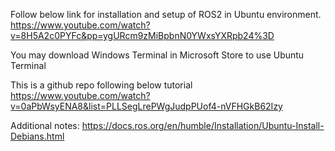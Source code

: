 Follow below link for installation and setup of ROS2 in Ubuntu environment.
https://www.youtube.com/watch?v=8H5A2c0PYFc&pp=ygURcm9zMiBpbnN0YWxsYXRpb24%3D

You may download Windows Terminal in Microsoft Store to use Ubuntu Terminal

This is a github repo following below tutorial
https://www.youtube.com/watch?v=0aPbWsyENA8&list=PLLSegLrePWgJudpPUof4-nVFHGkB62Izy

Additional notes:
https://docs.ros.org/en/humble/Installation/Ubuntu-Install-Debians.html

